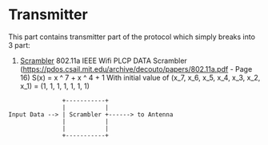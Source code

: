# Transmitter
This part contains transmitter part of the protocol which simply breaks into 3 part:

1. [Scrambler](https://github.com/sadrasabouri/802.11a/tree/master/Hardware/Transmitter/Scrambler)
802.11a IEEE Wifi PLCP DATA Scrambler (https://pdos.csail.mit.edu/archive/decouto/papers/802.11a.pdf - Page 16)
S(x) = x ^ 7 + x ^ 4 + 1
With initial value of (x_7, x_6, x_5, x_4, x_3, x_2, x_1) = (1, 1, 1, 1, 1, 1, 1) 

```
               +-----------+
               |           |
Input Data --> | Scrambler +------> to Antenna
               |           |
               |           |
               +-----------+
```
